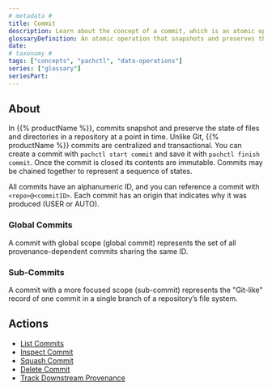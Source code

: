 ```yaml
---
# metadata # 
title: Commit
description: Learn about the concept of a commit, which is an atomic operation that snapshots and preserves the state of files/directories within a repository.
glossaryDefinition: An atomic operation that snapshots and preserves the state of files/directories within a repository.
date: 
# taxonomy #
tags: ["concepts", "pachctl", "data-operations"]
series: ["glossary"]
seriesPart:
--- 
```

## About 

In {{% productName %}}, commits snapshot and preserve the state of files and directories in a repository at a point in time.
Unlike Git, {{% productName %}} commits are centralized and transactional. You can create a commit with `pachctl start commit` and save it with `pachctl finish commit`. Once the commit is closed its contents are immutable. Commits may be chained together to represent a sequence of states. 

All commits have an alphanumeric ID, and you can reference a commit with `<repo>@<commitID>`. Each commit has an origin that indicates why it was produced (USER or AUTO).
### Global Commits 

A commit with global scope (global commit) represents the set of all provenance-dependent commits sharing the same ID.

### Sub-Commits

A commit with a more focused scope (sub-commit) represents the "Git-like" record of one commit in a single branch of a repository’s file system.

## Actions

- [List Commits](/{{%release%}}/build-dags/provenance-operations/list-globals)
- [Inspect Commit](/{{%release%}}/build-dags/provenance-operations/inspect-commit)
- [Squash Commit](/{{%release%}}/build-dags/provenance-operations/squash-nonhead)
- [Delete Commit](/{{%release%}}/build-dags/provenance-operations/delete-history)
- [Track Downstream Provenance](/{{%release%}}/build-dags/provenance-operations/track-downstream)